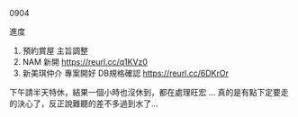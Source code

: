 0904

進度

1. 預約賞屋 主旨調整
2. NAM 新開 https://reurl.cc/q1KVz0
3. 新美琪仲介 專案開好 DB規格確認 https://reurl.cc/6DKrOr

下午請半天特休，結果一個小時也沒休到，都在處理旺宏 ... 真的是有點下定要走的決心了，反正說難聽的差不多過到水了...
